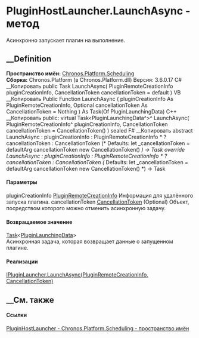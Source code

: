 # PluginHostLauncher.LaunchAsync - метод
Асинхронно запускает плагин на выполнение.
## __Definition
 **Пространство имён:**
[Chronos.Platform.Scheduling](N_Chronos_Platform_Scheduling.htm)  
 **Сборка:** Chronos.Platform (в Chronos.Platform.dll) Версия: 3.6.0.17
C# __Копировать
     public Task<PluginLaunchingData> LaunchAsync(
    	PluginRemoteCreationInfo pluginCreationInfo,
    	CancellationToken cancellationToken = default
    )
VB __Копировать
     Public Function LaunchAsync ( 
    	pluginCreationInfo As PluginRemoteCreationInfo,
    	Optional cancellationToken As CancellationToken = Nothing
    ) As Task(Of PluginLaunchingData)
C++ __Копировать
     public:
    virtual Task<PluginLaunchingData^>^ LaunchAsync(
    	PluginRemoteCreationInfo^ pluginCreationInfo, 
    	CancellationToken cancellationToken = CancellationToken()
    ) sealed
F# __Копировать
     abstract LaunchAsync : 
            pluginCreationInfo : PluginRemoteCreationInfo * 
            ?cancellationToken : CancellationToken 
    (* Defaults:
            let _cancellationToken = defaultArg cancellationToken new CancellationToken()
    *)
    -> Task<PluginLaunchingData> 
    override LaunchAsync : 
            pluginCreationInfo : PluginRemoteCreationInfo * 
            ?cancellationToken : CancellationToken 
    (* Defaults:
            let _cancellationToken = defaultArg cancellationToken new CancellationToken()
    *)
    -> Task<PluginLaunchingData> 
#### Параметры
pluginCreationInfo
[PluginRemoteCreationInfo](T_Chronos_Platform_Scheduling_PluginRemoteCreationInfo.htm)
    Информация для удалённого запуска плагина.
cancellationToken
[CancellationToken](https://learn.microsoft.com/dotnet/api/system.threading.cancellationtoken)
(Optional)
    Объект, посредством которого можно отменить асинхронную задачу.
#### Возвращаемое значение
[Task](https://learn.microsoft.com/dotnet/api/system.threading.tasks.task-1)<[PluginLaunchingData](T_Chronos_Platform_Scheduling_PluginLaunchingData.htm)>  
Асинхронная задача, которая возвращает данные о запущенном плагине.
#### Реализации
[IPluginLauncher.LaunchAsync(PluginRemoteCreationInfo,
CancellationToken)](M_Chronos_Platform_Scheduling_IPluginLauncher_LaunchAsync.htm)  
##  __См. также
#### Ссылки
[PluginHostLauncher - ](T_Chronos_Platform_Scheduling_PluginHostLauncher.htm)
[Chronos.Platform.Scheduling - пространство
имён](N_Chronos_Platform_Scheduling.htm)
